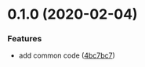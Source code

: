 # 0.1.0 (2020-02-04)


### Features

* add common code ([4bc7bc7](https://github.com/megazazik/react-with-hocs/commit/4bc7bc7db4db19b68689632ab36c385fd9304018))



